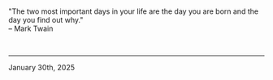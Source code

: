
<br>

"The two most important days in your life are the day you are born and the day you find out why."\
  – Mark Twain
 
</br>

---
January 30th, 2025
